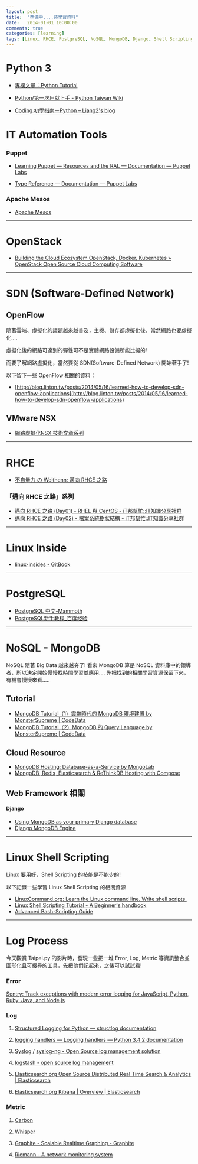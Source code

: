 ```yaml
---
layout: post
title:  "準備中....待學習資料"
date:   2014-01-01 10:00:00
comments: true
categories: [learning]
tags: [Linux, RHCE, PostgreSQL, NoSQL, MongoDB, Django, Shell Scripting, SDN, OpenFlow]
---
```


Python 3
========

- [專欄文章：Python Tutorial](http://openhome.cc/Gossip/CodeData/PythonTutorial/index.html)

- [Python/第一次用就上手 - Python Taiwan Wiki](http://wiki.python.org.tw/Python/%E7%AC%AC%E4%B8%80%E6%AC%A1%E7%94%A8%E5%B0%B1%E4%B8%8A%E6%89%8B)

- [Coding 初學指南－Python – Liang2's blog](https://blog.liang2.tw/posts/2016/01/lab-coding-python/)



IT Automation Tools
===================

### Puppet

- [Learning Puppet — Resources and the RAL — Documentation — Puppet Labs](https://docs.puppetlabs.com/learning/ral.html)

- [Type Reference — Documentation — Puppet Labs](https://docs.puppetlabs.com/references/latest/type.html)

### Apache Mesos

- [Apache Mesos](http://mesos.apache.org/)

----------------------


OpenStack
=========

- [Building the Cloud Ecosystem OpenStack, Docker, Kubernetes » OpenStack Open Source Cloud Computing Software](https://www.openstack.org/summit/openstack-paris-summit-2014/session-videos/presentation/building-the-cloud-ecosystem-openstack-docker-kubernetes)

----------------------

SDN (Software-Defined Network)
==============================

## OpenFlow

隨著雲端、虛擬化的議題越來越普及，主機、儲存都虛擬化後，當然網路也要虛擬化....

虛擬化後的網路可達到的彈性可不是實體網路設備所能比擬的!

而要了解網路虛擬化，當然要從 SDN(Software-Defined Network) 開始著手了!

以下留下一些 OpenFlow 相關的資料：

- [http://blog.linton.tw/posts/2014/05/16/learned-how-to-develop-sdn-openflow-applications](http://blog.linton.tw/posts/2014/05/16/learned-how-to-develop-sdn-openflow-applications)

## VMware NSX

- [網路虛擬化NSX 技術文章系列](https://www.facebook.com/vmwaretaiwan/notes)

----------------------

RHCE
====

- [不自量力 の Weithenn: 邁向 RHCE 之路](http://wiki.weithenn.org/cgi-bin/wiki.pl?%E9%82%81%E5%90%91_RHCE_%E4%B9%8B%E8%B7%AF)


### 「邁向 RHCE 之路」系列
- [邁向 RHCE 之路 (Day01) - RHEL 與 CentOS - iT邦幫忙::IT知識分享社群](http://ithelp.ithome.com.tw/question/10074991)
- [邁向 RHCE 之路 (Day02) - 檔案系統樹狀結構 - iT邦幫忙::IT知識分享社群](http://ithelp.ithome.com.tw/question/10075147)

----------------------

Linux Inside
============

- [linux-insides - GitBook](https://www.gitbook.com/book/0xax/linux-insides/details)

----------------------

PostgreSQL
==========
- [PostgreSQL 中文-Mammoth](http://postgresql.wisdomfish.org/)
- [PostgreSQL新手教程_百度经验](http://jingyan.baidu.com/article/3ea51489ec3cb452e71bba52.html)

----------------------

NoSQL - MongoDB
===============

NoSQL 隨著 Big Data 越來越夯了!
看來 MongoDB 算是 NoSQL 資料庫中的領導者，所以決定開始慢慢找時間學習並應用....
先把找到的相關學習資源保留下來，有機會慢慢來看.....

## Tutorial
- [MongoDB Tutorial（1）雲端時代的 MongoDB 環境建置 by MonsterSupreme | CodeData](http://www.codedata.com.tw/database/mongodb-tutorial-1-setting-up-cloud-env/)
- [MongoDB Tutorial（2）MongoDB 的 Query Language by MonsterSupreme | CodeData](http://www.codedata.com.tw/database/mongodb-tutorial-2-query-language/)


## Cloud Resource
- [MongoDB Hosting: Database-as-a-Service by MongoLab](https://mongolab.com/)
- [MongoDB, Redis, Elasticsearch & ReThinkDB Hosting with Compose](https://www.compose.io/)


## Web Framework 相關

#### Django
- [Using MongoDB as your primary Django database](http://staltz.com/djangoconfi-mongoengine/#/)
- [Django MongoDB Engine](https://django-mongodb-engine.readthedocs.org/en/latest/)

----------------------

Linux Shell Scripting
=====================

Linux 要用好，Shell Scripting 的技能是不能少的!

以下記錄一些學習 Linux Shell Scripting 的相關資源

- [LinuxCommand.org: Learn the Linux command line. Write shell scripts.](http://linuxcommand.org/)
- [Linux Shell Scripting Tutorial - A Beginner's handbook](http://bash.cyberciti.biz/guide/Main_Page)
- [Advanced Bash-Scripting Guide](http://www.tldp.org/LDP/abs/html/)

----------------------

Log Process
===========

今天觀賞 Taipei.py 的影片時，發現一些把一堆 Error, Log, Metric 等資訊整合並圖形化且可搜尋的工具，先把他們記起來，之後可以試試看!

### Error

[Sentry: Track exceptions with modern error logging for JavaScript, Python, Ruby, Java, and Node.js](https://getsentry.com/welcome/)

### Log

1. [Structured Logging for Python — structlog documentation](https://structlog.readthedocs.org/en/stable/)

2. [logging.handlers — Logging handlers — Python 3.4.2 documentation](https://docs.python.org/3/library/logging.handlers.html)

3. [Syslog](http://zh.wikipedia.org/wiki/Syslog) / [syslog-ng - Open Source log management solution](https://syslog-ng.org/)

4. [logstash - open source log management](http://logstash.net/)

5. [Elasticsearch.org Open Source Distributed Real Time Search & Analytics | Elasticsearch](http://www.elasticsearch.org/)

6. [Elasticsearch.org Kibana | Overview | Elasticsearch](http://www.elasticsearch.org/overview/kibana/)

### Metric

1. [Carbon](http://graphite.wikidot.com/carbon)

2. [Whisper](http://graphite.wikidot.com/whisper)

3. [Graphite - Scalable Realtime Graphing - Graphite](http://graphite.wikidot.com/)

4. [Riemann - A network monitoring system](http://riemann.io/)
